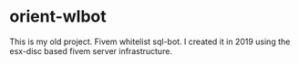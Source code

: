 # orient-wlbot
This is my old project. Fivem whitelist sql-bot. I created it in 2019 using the esx-disc based fivem server infrastructure.
